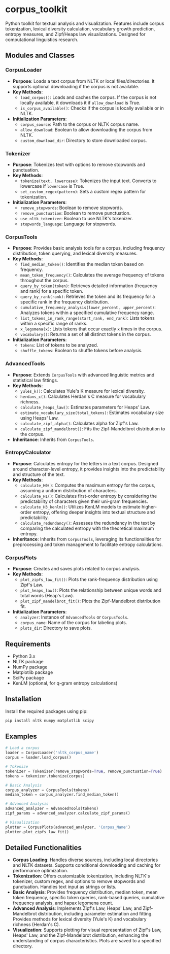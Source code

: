 # corpus_toolkit
Python toolkit for textual analysis and visualization. Features include corpus tokenization, lexical diversity calculation, vocabulary growth prediction, entropy measures, and Zipf/Heaps law visualizations. Designed for computational linguistics research.

## Modules and Classes

### CorpusLoader
- **Purpose**: Loads a text corpus from NLTK or local files/directories. It supports optional downloading if the corpus is not available.
- **Key Methods**:
  - `load_corpus()`: Loads and caches the corpus. If the corpus is not locally available, it downloads it if `allow_download` is True.
  - `is_corpus_available()`: Checks if the corpus is locally available or in NLTK.
- **Initialization Parameters**:
  - `corpus_source`: Path to the corpus or NLTK corpus name.
  - `allow_download`: Boolean to allow downloading the corpus from NLTK.
  - `custom_download_dir`: Directory to store downloaded corpus.

### Tokenizer
- **Purpose**: Tokenizes text with options to remove stopwords and punctuation.
- **Key Methods**:
  - `tokenize(text, lowercase)`: Tokenizes the input text. Converts to lowercase if `lowercase` is True.
  - `set_custom_regex(pattern)`: Sets a custom regex pattern for tokenization.
- **Initialization Parameters**:
  - `remove_stopwords`: Boolean to remove stopwords.
  - `remove_punctuation`: Boolean to remove punctuation.
  - `use_nltk_tokenizer`: Boolean to use NLTK's tokenizer.
  - `stopwords_language`: Language for stopwords.

### CorpusTools
- **Purpose**: Provides basic analysis tools for a corpus, including frequency distribution, token querying, and lexical diversity measures.
- **Key Methods**:
  - `find_median_token()`: Identifies the median token based on frequency.
  - `mean_token_frequency()`: Calculates the average frequency of tokens throughout the corpus.
  - `query_by_token(token)`: Retrieves detailed information (frequency and rank) for a specific token.
  - `query_by_rank(rank)`: Retrieves the token and its frequency for a specific rank in the frequency distribution.
  - `cumulative_frequency_analysis(lower_percent, upper_percent)`: Analyzes tokens within a specified cumulative frequency range.
  - `list_tokens_in_rank_range(start_rank, end_rank)`: Lists tokens within a specific range of ranks.
  - `x_legomena(x)`: Lists tokens that occur exactly `x` times in the corpus.
  - `vocabulary()`: Returns a set of all distinct tokens in the corpus.
- **Initialization Parameters**:
  - `tokens`: List of tokens to be analyzed.
  - `shuffle_tokens`: Boolean to shuffle tokens before analysis.

### AdvancedTools
- **Purpose**: Extends `CorpusTools` with advanced linguistic metrics and statistical law fittings.
- **Key Methods**:
  - `yules_k()`: Calculates Yule's K measure for lexical diversity.
  - `herdans_c()`: Calculates Herdan's C measure for vocabulary richness.
  - `calculate_heaps_law()`: Estimates parameters for Heaps' Law.
  - `estimate_vocabulary_size(total_tokens)`: Estimates vocabulary size using Heaps' Law.
  - `calculate_zipf_alpha()`: Calculates alpha for Zipf's Law.
  - `calculate_zipf_mandelbrot()`: Fits the Zipf-Mandelbrot distribution to the corpus.
- **Inheritance**: Inherits from `CorpusTools`.

### EntropyCalculator
- **Purpose**: Calculates entropy for the letters in a text corpus. Designed around character-level entropy, it provides insights into the predictability and structure of the text.
- **Key Methods**:
  - `calculate_H0()`: Computes the maximum entropy for the corpus, assuming a uniform distribution of characters.
  - `calculate_H1()`: Calculates first-order entropy by considering the predictability of characters given their uni-gram frequencies.
  - `calculate_H3_kenlm()`: Utilizes KenLM models to estimate higher-order entropy, offering deeper insights into textual structure and predictability.
  - `calculate_redundancy()`: Assesses the redundancy in the text by comparing the calculated entropy with the theoretical maximum entropy.
- **Inheritance**: Inherits from `CorpusTools`, leveraging its functionalities for preprocessing and token management to facilitate entropy calculations.

### CorpusPlots
- **Purpose**: Creates and saves plots related to corpus analysis.
- **Key Methods**:
  - `plot_zipfs_law_fit()`: Plots the rank-frequency distribution using Zipf's Law.
  - `plot_heaps_law()`: Plots the relationship between unique words and total words (Heap's Law).
  - `plot_zipf_mandelbrot_fit()`: Plots the Zipf-Mandelbrot distribution fit.
- **Initialization Parameters**:
  - `analyzer`: Instance of `AdvancedTools` or `CorpusTools`.
  - `corpus_name`: Name of the corpus for labeling plots.
  - `plots_dir`: Directory to save plots.

## Requirements
- Python 3.x
- NLTK package
- NumPy package
- Matplotlib package
- SciPy package
- KenLM (optional, for q-gram entropy calculations)

## Installation
Install the required packages using pip:
```bash
pip install nltk numpy matplotlib scipy
```

## Examples
```python
# Load a corpus
loader = CorpusLoader('nltk_corpus_name')
corpus = loader.load_corpus()

# Tokenize
tokenizer = Tokenizer(remove_stopwords=True, remove_punctuation=True)
tokens = tokenizer.tokenize(corpus)

# Basic Analysis
corpus_analyzer = CorpusTools(tokens)
median_token = corpus_analyzer.find_median_token()

# Advanced Analysis
advanced_analyzer = AdvancedTools(tokens)
zipf_params = advanced_analyzer.calculate_zipf_params()

# Visualization
plotter = CorpusPlots(advanced_analyzer, 'Corpus_Name')
plotter.plot_zipfs_law_fit()
```

## Detailed Functionalities

- **Corpus Loading**: Handles diverse sources, including local directories and NLTK datasets. Supports conditional downloading and caching for performance optimization.
- **Tokenization**: Offers customizable tokenization, including NLTK's tokenizer, custom regex, and options to remove stopwords and punctuation. Handles text input as strings or lists.
- **Basic Analysis**: Provides frequency distribution, median token, mean token frequency, specific token queries, rank-based queries, cumulative frequency analysis, and hapax legomena count.
- **Advanced Analysis**: Implements Zipf's Law, Heaps' Law, and Zipf-Mandelbrot distribution, including parameter estimation and fitting. Provides methods for lexical diversity (Yule's K) and vocabulary richness (Herdan's C).
- **Visualization**: Supports plotting for visual representation of Zipf's Law, Heaps' Law, and the Zipf-Mandelbrot distribution, enhancing the understanding of corpus characteristics. Plots are saved to a specified directory.
